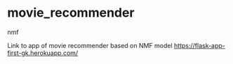 # movie_recommender
nmf

Link to app of movie recommender based on NMF model
https://flask-app-first-gk.herokuapp.com/
